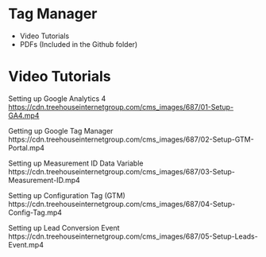 # Tag Manager 
- Video Tutorials
- PDFs (Included in the Github folder)

# Video Tutorials
Setting up Google Analytics 4
<br>https://cdn.treehouseinternetgroup.com/cms_images/687/01-Setup-GA4.mp4</br>
<p></p>
Getting up Google Tag Manager
<br>	https://cdn.treehouseinternetgroup.com/cms_images/687/02-Setup-GTM-Portal.mp4</br>
<p></p>
Setting up Measurement ID Data Variable
<br>https://cdn.treehouseinternetgroup.com/cms_images/687/03-Setup-Measurement-ID.mp4</br>
<p></p>
Setting up Configuration Tag (GTM)
<br>https://cdn.treehouseinternetgroup.com/cms_images/687/04-Setup-Config-Tag.mp4</br>
<p></p>
Setting up Lead Conversion Event
<br>https://cdn.treehouseinternetgroup.com/cms_images/687/05-Setup-Leads-Event.mp4</br>
